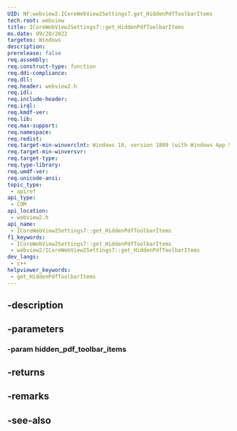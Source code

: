 ```yaml
---
UID: NF:webview2.ICoreWebView2Settings7.get_HiddenPdfToolbarItems
tech.root: webview
title: ICoreWebView2Settings7::get_HiddenPdfToolbarItems
ms.date: 09/20/2022
targetos: Windows
description: 
prerelease: false
req.assembly: 
req.construct-type: function
req.ddi-compliance: 
req.dll: 
req.header: webview2.h
req.idl: 
req.include-header: 
req.irql: 
req.kmdf-ver: 
req.lib: 
req.max-support: 
req.namespace: 
req.redist: 
req.target-min-winverclnt: Windows 10, version 1809 (with Windows App SDK 1.1 or later)
req.target-min-winversvr: 
req.target-type: 
req.type-library: 
req.umdf-ver: 
req.unicode-ansi: 
topic_type:
 - apiref
api_type:
 - COM
api_location:
 - webview2.h
api_name:
 - ICoreWebView2Settings7::get_HiddenPdfToolbarItems
f1_keywords:
 - ICoreWebView2Settings7::get_HiddenPdfToolbarItems
 - webview2/ICoreWebView2Settings7::get_HiddenPdfToolbarItems
dev_langs:
 - c++
helpviewer_keywords:
 - get_HiddenPdfToolbarItems
---
```


## -description

## -parameters

### -param hidden_pdf_toolbar_items

## -returns

## -remarks

## -see-also

